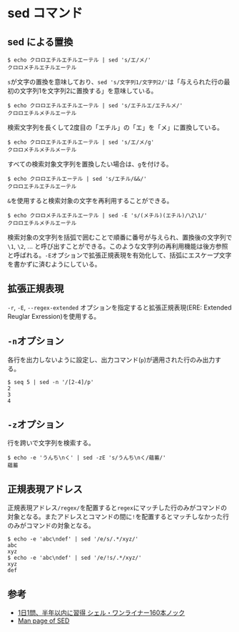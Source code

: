 # sed コマンド

## sed による置換

```console
$ echo クロロエチルエチルエーテル | sed 's/エ/メ/'
クロロメチルエチルエーテル
```

`s`が文字の置換を意味しており、`sed 's/文字列1/文字列2/'`は「与えられた行の最初の文字列1を文字列2に置換する」を意味している。

```console
$ echo クロロエチルエチルエーテル | sed 's/エチルエ/エチルメ/'
クロロエチルメチルエーテル
```

検索文字列を長くして2度目の「エチル」の「エ」を「メ」に置換している。

```console
$ echo クロロエチルエチルエーテル | sed 's/エ/メ/g'
クロロメチルメチルメーテル
```

すべての検索対象文字列を置換したい場合は、`g`を付ける。

```console
$ echo クロロエチルエーテル | sed 's/エチル/&&/'
クロロエチルエチルエーテル
```

`&`を使用すると検索対象の文字を再利用することができる。

```console
$ echo クロロメチルエチルエーテル | sed -E 's/(メチル)(エチル)/\2\1/'
クロロエチルメチルエーテル
```

検索対象の文字列を括弧で囲むことで順番に番号が与えられ、置換後の文字列で`\1`, `\2`, ... と呼び出すことができる。このような文字列の再利用機能は後方参照と呼ばれる。`-E`オプションで拡張正規表現を有効化して、括弧にエスケープ文字を書かずに済むようにしている。

## 拡張正規表現

`-r`, `-E`, `--regex-extended` オプションを指定すると拡張正規表現(ERE: Extended Reuglar Exression)を使用する。

## `-n`オプション

各行を出力しないように設定し、出力コマンド(`p`)が適用された行のみ出力する。

```console
$ seq 5 | sed -n '/[2-4]/p'
2
3
4
```

## `-z`オプション

行を跨いで文字列を検索する。

```console
$ echo -e 'うんち\nく' | sed -zE 's/うんち\nく/蘊蓄/'
蘊蓄
```

## 正規表現アドレス

正規表現アドレス`/regex/`を配置すると`regex`にマッチした行のみがコマンドの対象となる。またアドレスとコマンドの間に`!`を配置するとマッチしなかった行のみがコマンドの対象となる。

```console
$ echo -e 'abc\ndef' | sed '/e/s/.*/xyz/'
abc
xyz
$ echo -e 'abc\ndef' | sed '/e/!s/.*/xyz/'
xyz
def
```

## 参考

- [1日1問、半年以内に習得 シェル・ワンライナー160本ノック](https://gihyo.jp/book/2021/978-4-297-12267-6)
- [Man page of SED](https://linuxjm.osdn.jp/html/GNU_sed/man1/sed.1.html)
